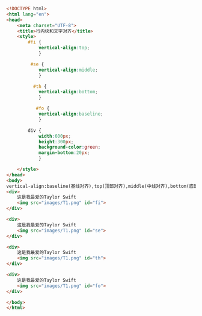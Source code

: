 
<BlogInfo id="102" title="74.行内块和文字对齐" author="白日梦想猿" pv=0 read_times=0 pre_cost_time="0分46秒" category="css学习" tag_list="['css学习']" create_time="2020.07.27 16:00:31" update_time="2020.07.27 16:10:43" />

```html
<!DOCTYPE html>
<html lang="en">
<head>
    <meta charset="UTF-8">
    <title>行内块和文字对齐</title>
    <style>
        #fi {
            vertical-align:top;
            }

         #se {
            vertical-align:middle;
            }

          #th {
            vertical-align:bottom;
            }

           #fo {
            vertical-align:baseline;
            }

        div {
            width:600px;
            height:300px;
            background-color:green;
            margin-bottom:20px;
            }

    </style>
</head>
<body>
vertical-align:baseline(基线对齐),top(顶部对齐),middle(中线对齐),bottom(底部对齐) <hr>
<div>
    这是我最爱的Taylor Swift
    <img src="images/T1.png" id="fi">
</div>

<div>
    这是我最爱的Taylor Swift
    <img src="images/T1.png" id="se">
</div>

<div>
    这是我最爱的Taylor Swift
    <img src="images/T1.png" id="th">
</div>

<div>
    这是我最爱的Taylor Swift
    <img src="images/T1.png" id="fo">
</div>

</body>
</html>
```
